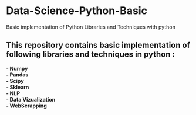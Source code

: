 # Data-Science-Python-Basic
Basic implementation of Python Libraries and Techniques with python
## This repository contains basic implementation of following libraries and techniques in python :
   **- Numpy**<br/>
   **- Pandas**<br/>
   **- Scipy**<br/>
   **- Sklearn**<br/>
   **- NLP**<br/>
   **- Data Vizualization**<br/>
   **- WebScrapping**<br/>
